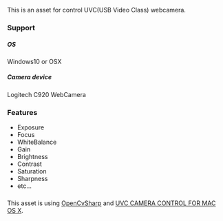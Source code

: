 This is an asset for control UVC(USB Video Class) webcamera.

### Support
##### OS
Windows10 or OSX

##### Camera device
Logitech C920 WebCamera

### Features

- Exposure
- Focus
- WhiteBalance
- Gain
- Brightness
- Contrast
- Saturation
- Sharpness
- etc...


### 

This asset is using [OpenCvSharp](https://github.com/shimat/opencvsharp) and [UVC CAMERA CONTROL FOR MAC OS X](https://phoboslab.org/log/2009/07/uvc-camera-control-for-mac-os-x).


